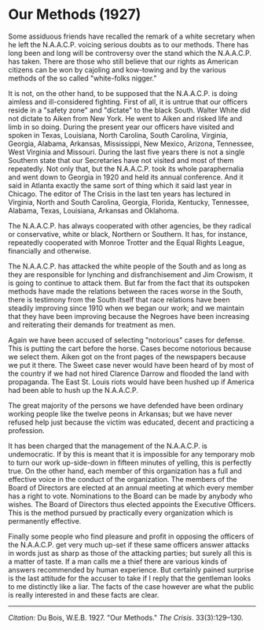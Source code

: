 <!--
title:   Our Methods
author:  Du Bois, W.E.B.
journal: The Crisis
year:    1927
volume:  33
issue:   3
pages:   129-130
-->
# Our Methods (1927)

Some assiduous friends have recalled the remark of a white secretary when he left the N.A.A.C.P. voicing serious doubts as to our methods. There has long been and long will be controversy over the stand which the N.A.A.C.P. has taken. There are those who still believe that our rights as American citizens can be won by cajoling and kow-towing and by the various methods of the so called "white-folks nigger."

It is not, on the other hand, to be supposed that the N.A.A.C.P. is doing aimless and ill-considered fighting. First of all, it is untrue that our officers reside in a "safety zone" and "dictate" to the black South. Walter White did not dictate to Aiken from New York. He went to Aiken and risked life and limb in so doing. During the present year our officers have visited and spoken in Texas, Louisiana, North Carolina, South Carolina, Virginia, Georgia, Alabama, Arkansas, Mississippi, New Mexico, Arizona, Tennessee, West Virginia and Missouri. During the last five years there is not a single Southern state that our Secretaries have not visited and most of them repeatedly. Not only that, but the N.A.A.C.P. took its whole paraphernalia and went down to Georgia in 1920 and held its annual conference. And it said in Atlanta exactly the same sort of thing which it said last year in Chicago. The editor of <span class = "small-caps">The Crisis</span> in the last ten years has lectured in Virginia, North and South Carolina, Georgia, Florida, Kentucky, Tennessee, Alabama, Texas, Louisiana, Arkansas and Oklahoma.

The N.A.A.C.P. has always cooperated with other agencies, be they radical or conservative, white or black, Northern or Southern. It has, for instance, repeatedly cooperated with Monroe Trotter and the Equal Rights League, financially and otherwise.

The N.A.A.C.P. has attacked the white people of the South and as long as they are responsible for lynching and disfranchisement and Jim Crowism, it is going to continue to attack them. But far from the fact that its outspoken methods have made the relations between the races worse in the South, there is testimony from the South itself that race relations have been steadily improving since 1910 when we began our work; and we maintain that they have been improving because the Negroes have been increasing and reiterating their demands for treatment as men.

Again we have been accused of selecting "notorious" cases for defense. This is putting the cart before the horse. Cases become notorious because we select them. Aiken got on the front pages of the newspapers because we put it there. The Sweet case never would have been heard of by most of the country if we had not hired Clarence Darrow and flooded the land with propaganda. The East St. Louis riots would have been hushed up if America had been able to hush up the N.A.A.C.P.

The great majority of the persons we have defended have been ordinary working people like the twelve peons in Arkansas; but we have never refused help just because the victim was educated, decent and practicing a profession.

It has been charged that the management of the N.A.A.C.P. is undemocratic. If by this is meant that it is impossible for any temporary mob to turn our work up-side-down in fifteen minutes of yelling, this is perfectly true. On the other hand, each member of this organization has a full and effective voice in the conduct of the organization. The members of the Board of Directors are elected at an annual meeting at which every member has a right to vote. Nominations to the Board can be made by anybody who wishes. The Board of Directors thus elected appoints the Executive Officers. This is the method pursued by practically every organization which is permanently effective.

Finally some people who find pleasure and profit in opposing the officers of the N.A.A.C.P. get very much up-set if these same officers answer attacks in words just as sharp as those of the attacking parties; but surely all this is a matter of taste. If a man calls me a thief there are various kinds of answers recommended by human experience. But certainly pained surprise is the last attitude for the accuser to take if I reply that the gentleman looks to me distinctly like a liar. The facts of the case however are what the public is really interested in and these facts are clear.
________________
*Citation:* Du Bois, W.E.B. 1927. "Our Methods." *The Crisis*. 33(3):129&ndash;130.